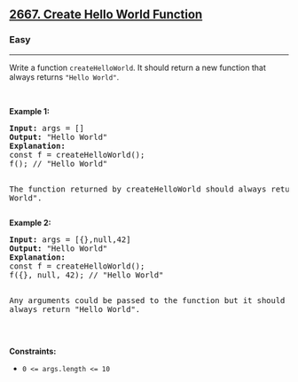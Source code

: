 <h2><a href="https://leetcode.com/problems/create-hello-world-function/">2667. Create Hello World Function</a></h2>
<h3>Easy</h3>
<hr>
<div>
<p>
Write a function <code>createHelloWorld</code>. It should return a new function that always returns <code>"Hello World"</code>.
</p>

<p>&nbsp;</p>
<p><strong>Example 1:</strong></p>
<pre>
<strong>Input:</strong> args = []
<strong>Output:</strong> "Hello World"
<strong>Explanation:</strong>
const f = createHelloWorld();
f(); // "Hello World"

The function returned by createHelloWorld should always return "Hello World".
</pre>

<p><strong>Example 2:</strong></p>
<pre>
<strong>Input:</strong> args = [{},null,42]
<strong>Output:</strong> "Hello World"
<strong>Explanation:</strong>
const f = createHelloWorld();
f({}, null, 42); // "Hello World"

Any arguments could be passed to the function but it should still always return "Hello World".
</pre>

<p>&nbsp;</p>
<p><strong>Constraints:</strong></p>
<ul><li><code>0 &lt;= args.length &lt;= 10</code></li></ul>
</div>
